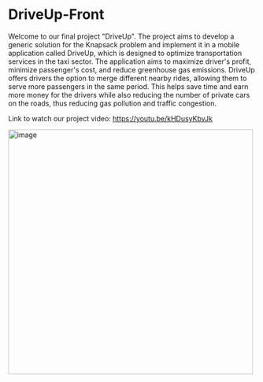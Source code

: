 # DriveUp-Front 
Welcome to our final project "DriveUp". 
The project aims to develop a generic solution for the Knapsack problem and implement it in a mobile application called DriveUp, which is designed to optimize transportation services in the taxi sector. The application aims to maximize driver's profit, minimize passenger's cost, and reduce greenhouse gas emissions.
DriveUp offers drivers the option to merge different nearby rides, allowing them to serve more passengers in the same period. This helps save time and earn more money for the drivers while also reducing the number of private cars on the roads, thus reducing gas pollution and traffic congestion.

Link to watch our project video:
https://youtu.be/kHDusyKbvJk

<img width="497" alt="image" src="https://github.com/ofirshtrosberg/DriveUp-Front/assets/72875939/5d72e493-3aa7-4ab0-8faf-12e1ef1c8a1e">

